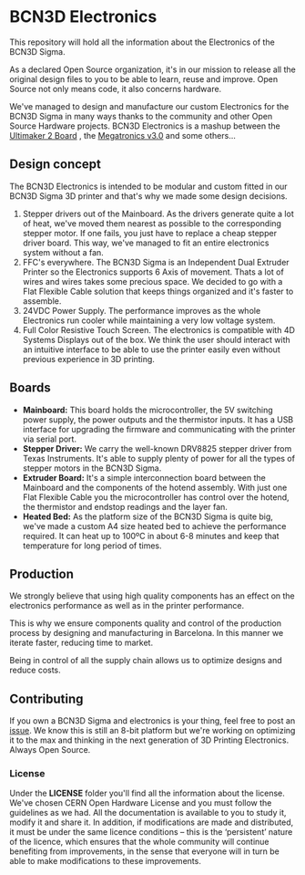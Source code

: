 # BCN3D Electronics

This repository will hold all the information about the Electronics of the BCN3D Sigma.

As a declared Open Source organization, it's in our mission to release all the original design files to you to be able to learn, reuse and improve. Open Source not only means code, it also concerns hardware.

We've managed to design and manufacture our custom Electronics for the BCN3D Sigma in many ways thanks to the community and other Open Source Hardware projects.
BCN3D Electronics is a mashup between the [Ultimaker 2 Board](https://github.com/Ultimaker/Ultimaker2) , the [Megatronics v3.0](http://reprap.org/wiki/Megatronics_3.0) and some others...

## Design concept

The BCN3D Electronics is intended to be modular and custom fitted in our BCN3D Sigma 3D printer and that's why we made some design decisions.

1. Stepper drivers out of the Mainboard. As the drivers generate quite a lot of heat, we've moved them nearest as possible to the corresponding stepper motor. If one fails, you just have to replace a cheap stepper driver board. This way, we've managed to fit an entire electronics system without a fan.
2. FFC's everywhere. The BCN3D Sigma is an Independent Dual Extruder Printer so the Electronics supports 6  Axis of movement. Thats a lot of wires and wires takes some precious space. We decided to go with a Flat Flexible Cable solution that keeps things organized and it's faster to assemble.
3. 24VDC Power Supply. The performance improves as the whole Electronics run cooler while maintaining a very low voltage system.  
4. Full Color Resistive Touch Screen. The electronics is compatible with 4D Systems Displays out of the box. We think the user should interact with an intuitive interface to be able to use the printer easily even without previous experience in 3D printing.

## Boards

+ **Mainboard:** This board holds the microcontroller, the 5V switching power supply, the power outputs and the thermistor inputs. It has a USB interface for upgrading the firmware and communicating with the printer via serial port.
+ **Stepper Driver:** We carry the well-known DRV8825 stepper driver from Texas Instruments. It's able to supply plenty of power for all the types of stepper motors in the BCN3D Sigma.
+ **Extruder Board:** It's a simple interconnection board between the Mainboard and the components of the hotend assembly. With just one Flat Flexible Cable you the microcontroller has control over the hotend, the thermistor and endstop readings and the layer fan.
+ **Heated Bed:** As the platform size of the BCN3D Sigma is quite big, we've made a custom A4 size heated bed to achieve the performance required. It can heat up to 100ºC in about 6-8 minutes and keep that temperature for long period of times.

## Production

We strongly believe that using high quality components has an effect on the electronics performance as well as in the printer performance.

This is why we ensure components quality and control of the production process by designing and manufacturing in Barcelona. In this manner we iterate faster, reducing time to market.

Being in control of all the supply chain allows us to optimize designs and reduce costs.

## Contributing

If you own a BCN3D Sigma and electronics is your thing, feel free to post an [issue](https://github.com/BCN3D/BCN3D-Electronics/issues). We know this is still an 8-bit platform but we're working on optimizing it to the max and thinking in the next generation of 3D Printing Electronics. Always Open Source.

### License

Under the **LICENSE** folder you'll find all the information about the license. We've chosen CERN Open Hardware License and you must follow the guidelines as we had. All the documentation is available to you to study it, modify it and share it.
In addition, if modifications are made and distributed, it must be under the same licence conditions – this is the ‘persistent’ nature of the licence, which ensures that the whole community will continue benefiting from improvements, in the sense that everyone will in turn be able to make modifications to these improvements.
